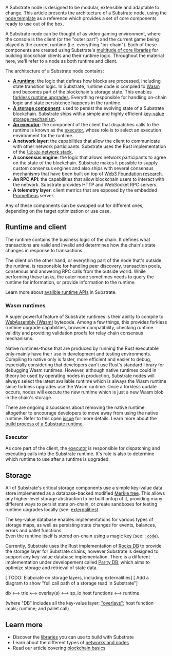 A Substrate node is designed to be modular, extensible and adaptable to change. 
This article presents the architecture of a Substrate node, using the [node template](https://github.com/substrate-developer-hub/substrate-node-template) as a reference which provides a set of core components ready to use out of the box.

A Substrate node can be thought of as video gaming environment, where the console is the client (or the "outer part") and the current game being played is the current runtime (i.e. everything "on-chain").
Each of these components are created using Substrate's [multitude of core libraries](/main-docs/06-build/libraries/) for building blockchain clients and their runtime logic. 
Throughout the material here, we'll refer to a node as both runtime and client.

The architecture of a Substrate node contains:

- **[A runtime](#runtime)**: the logic that defines how blocks are processed, including state transition logic. 
In Substrate, runtime code is compiled to [Wasm](/v3/getting-started/glossary#webassembly-wasm) and becomes part of the blockchain's storage state. 
This enables [forkless runtime upgrades](/v3/runtime/upgrades#forkless-runtime-upgrades). 
Everything responsible for handling on-chain logic and state persistence happens in the runtime.
- **[A storage component](#storage)**: used to persist the evolving state of a Substrate blockchain.
Substrate ships with a simple and highly efficient [key-value storage mechanism](/v3/advanced/storage).
- **[An executor](#executor)**: the component of the client that dispatches calls to the runtime is known as the [executor](/v3/advanced/executor), whose role is to select an execution environment for the runtime.
- **A network layer**: the capabilities that allow the client to communicate with other network participants. 
Substrate uses the Rust implementation of the [`libp2p` network stack](https://libp2p.io/).
- **A consensus engine**: the logic that allows network participants to agree on the state of the blockchain.
Substrate makes it possible to supply custom consensus engines and also ships with several consensus mechanisms that have been built on top of [Web3 Foundation research](https://w3f-research.readthedocs.io/en/latest/index.html).
- **An RPC API**: the capabilities that allow blockchain users to interact with the network. 
Substrate provides HTTP and WebSocket RPC servers.
- **A telemetry layer**: client metrics that are exposed by the embedded [Prometheus](https://prometheus.io/) server.

Any of these components can be swapped out for different ones, depending on the target optimization or use case.

## Runtime and client

The runtime contains the business logic of the chain. 
It defines what transactions are valid and invalid and determines how the chain's state changes in response to transactions. 

The client on the other hand, or everything part of the node that's outside the runtime, is responsible for handling peer discovery, transaction pools, consensus and answering RPC calls from the outside world. 
While performing these tasks, the outer node sometimes needs to query the runtime for information, or provide information to the runtime. 

Learn more about [availble runtime APIs](./link-todo-design) in Substrate.

### Wasm runtimes

A super powerful feature of Substrate runtimes is their ability to compile to [WebAssembly (Wasm)](/v3/getting-started/glossary#webassembly-wasm) bytecode.
Among a few things, this provides forkless runtime upgrade capabilities, browser compatibility, checking runtime validity and providing validation proofs for relay chain consensus mechanisms.

Native runtimes-those that are produced by running the Rust executable only-mainly have their use in development and testing environments. 
Compiling to native only is faster, more efficient and easier to debug, especially considering that developers can't use Rust's standard library for debugging Wasm runtimes. 
However, although native runtimes could in theory be used by operating nodes in production, Substrate nodes will always select the latest available runtime which is always the Wasm runtime since forkless upgrades use the Wasm runtime.
Once a forkless update occurs, nodes will execute the new runtime which is just a new Wasm blob in the chain's storage.

There are ongoing discussions about removing the native runtime altogether to encourage developers to move away from using the native runtime.
Refer to this open [issue](https://github.com/paritytech/substrate/issues/7288) for more details. 
Learn more about the [build process of a Substrate runtime]().

### Executor

As core part of the client, the [executor](/v3/getting-started/glossary#executor) is responsible for dispatching and executing calls into the Substrate runtime.
It's role is also to determine which runtime to use after a runtime is upgraded.

## Storage

All of Substrate's critical storage components use a simple key-value data store implemented as a database-backed modified [Merkle tree](https://en.wikipedia.org/wiki/Merkle_tree).
This allows any higher-level storage abstraction to be built ontop of it, providing many different ways to persist state on-chain, or create sandboxes for testing runtime upgrades locally (see: [externalities]()).

The key-value database enables implementations for various types of storage maps, as well as persisting state changes for events, balances, errors and pallet functions.  
Even the runtime itself is stored on-chain using a magic key (see: [`:code`](https://docs.substrate.io/rustdocs/latest/sp_storage/well_known_keys/constant.CODE.html)).

Currently, Substrate uses the Rust implementation of [Rocks DB](http://rocksdb.org/) to provide the storage layer for Substrate chains, however Substrate is designed to support any key-value database implementation. 
There is a different implementation under developement called [Parity DB](https://github.com/paritytech/parity-db), which aims to optimize storage and retrieval of state data. 

[ TODO: Elaborate on storage layers, including externalities]
[ Add a diagram to show "full call path of a storage read in Substrate"] 

db  <--> trie <--> overlay(s) <-->  sp_io host functions <--> runtime  

(where "DB" includes all the key-value layer; ["overlays"](https://github.com/paritytech/substrate/blob/ded44948e2d5a398abcb4e342b0513cb690961bb/primitives/state-machine/src/overlayed_changes/mod.rs#L92); host function impls; runtime; and pallet call)

## Learn more

- Discover the [libraries]() you can use to build with Substrate  
- Learn about the different types of [networks and nodes]()
- Read our article covering [blockchain basics]()
